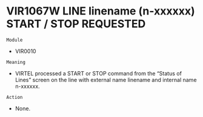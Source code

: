 # VIR1067W LINE linename (n-xxxxxx) START / STOP REQUESTED

`Module`
- VIR0010

`Meaning`
- VIRTEL processed a START or STOP command from the “Status of Lines” screen on the line with external name linename and internal name n-xxxxxx.

`Action`
- None.
